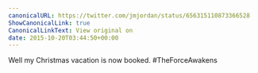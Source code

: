 ```yaml
---
canonicalURL: https://twitter.com/jmjordan/status/656315110873366528
ShowCanonicalLink: true
CanonicalLinkText: View original on
date: 2015-10-20T03:44:50+00:00
---
```

Well my Christmas vacation is now booked. #TheForceAwakens